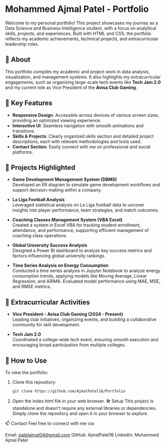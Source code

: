 # Mohammed Ajmal Patel - Portfolio

Welcome to my personal portfolio! This project showcases my journey as a Data Science and Business Intelligence student, with a focus on analytical skills, projects, and experiences. Built with HTML and CSS, the portfolio reflects my academic achievements, technical projects, and extracurricular leadership roles.

## 📜 About

This portfolio compiles my academic and project work in data analysis, visualization, and management systems. It also highlights my extracurricular engagements, such as organizing large-scale tech events like **Tech Jam 2.0** and my current role as Vice President of the **Avisa Club Gaming**.

## 🌟 Key Features

- **Responsive Design**: Accessible across devices of various screen sizes, providing an optimized viewing experience.
- **Interactive UI**: Seamless navigation with smooth animations and transitions.
- **Skills & Projects**: Clearly organized skills section and detailed project descriptions, each with relevant methodologies and tools used.
- **Contact Section**: Easily connect with me on professional and social platforms.

## 📝 Projects Highlighted

- **Game Development Management System (DBMS)**  
  Developed an ER diagram to simulate game development workflows and support decision-making within a company.

- **La Liga Football Analysis**  
  Leveraged statistical analysis on La Liga football data to uncover insights into player performance, team strategies, and match outcomes.

- **Coaching Classes Management System (VBA Excel)**  
  Created a system in Excel VBA for tracking student enrollment, attendance, and performance, supporting efficient management of coaching class operations.

- **Global University Success Analysis**  
  Designed a Power BI dashboard to analyze key success metrics and factors influencing global university rankings.

- **Time Series Analysis on Energy Consumption**  
  Conducted a time series analysis in Jupyter Notebook to analyze energy consumption trends, applying models like Moving Average, Linear Regression, and ARIMA. Evaluated model performance using MAE, MSE, and RMSE metrics.

## 🏅 Extracurricular Activities

- **Vice President - Avisa Club Gaming (2024 - Present)**  
  Leading club initiatives, organizing events, and building a collaborative community for skill development.

- **Tech Jam 2.0**  
  Coordinated a college-wide tech event, ensuring smooth execution and encouraging broad participation from multiple colleges.

## 🚀 How to Use

To view the portfolio:

1. Clone this repository:
   ```bash
   git clone https://github.com/AjmalPatel16/Portfolio

2. Open the index.html file in your web browser.
🛠 Setup
This project is standalone and doesn't require any external libraries or dependencies. Simply clone the repository and open it in your browser to explore.

📫 Contact
Feel free to connect with me via:

Email: patelajmal04@gmail.com
GitHub:  AjmalPatel16
LinkedIn:  Mohammed Ajmal Patel
